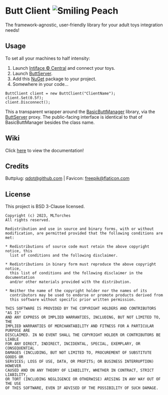 
# Butt Client ![Smiling Peach](https://camo.githubusercontent.com/82d932c73232f2fa5afaad48b74c5c16d659ba1a138b56e6965777356370c025/68747470733a2f2f6d6c746f72636865732e6769746875622e696f2f4261736963427574744d616e616765722f7265736f75726365732f66617669636f6e32342e706e67)

The framework-agnostic, user-friendly library for your adult toys integration needs!

## Usage

To set all your machines to half intensity:

1. Launch [Intiface :copyright: Central](https://intiface.com/central/) and connect your toys.
1. Launch [ButtServer](https://github.com/MLTorches/ButtServer/releases/latest).
3. Add this [NuGet](https://www.nuget.org/packages/BasicButtManager/) package to your project.
4. Somewhere in your code...

```
ButtClient client = new ButtClient("ClientName");
client.Set(0.5f);
client.Disconnect();
```

This a transparent wrapper around the [BasicButtManager](https://github.com/MLTorches/BasicButtManager) library, via the [ButtServer](https://github.com/MLTorches/ButtServer) proxy. The public-facing interface is identical to that of BasicButtManager besides the class name.

## Wiki
Click [here](https://mltorches.github.io/ButtClient/api/ButtClient.ButtClient.html) to view the documentation!

## Credits
Buttplug: [qdot@github.com](https://github.com/qdot) | Favicon: [freepik@flaticon.com](https://www.flaticon.com/authors/frdmn)

## License

This project is BSD 3-Clause licensed.

```text
Copyright (c) 2023, MLTorches
All rights reserved.

Redistribution and use in source and binary forms, with or without
modification, are permitted provided that the following conditions are met:

* Redistributions of source code must retain the above copyright notice, this
  list of conditions and the following disclaimer.

* Redistributions in binary form must reproduce the above copyright notice,
  this list of conditions and the following disclaimer in the documentation
  and/or other materials provided with the distribution.

* Neither the name of the copyright holder nor the names of its
  contributors may be used to endorse or promote products derived from
  this software without specific prior written permission.

THIS SOFTWARE IS PROVIDED BY THE COPYRIGHT HOLDERS AND CONTRIBUTORS "AS IS"
AND ANY EXPRESS OR IMPLIED WARRANTIES, INCLUDING, BUT NOT LIMITED TO, THE
IMPLIED WARRANTIES OF MERCHANTABILITY AND FITNESS FOR A PARTICULAR PURPOSE ARE
DISCLAIMED. IN NO EVENT SHALL THE COPYRIGHT HOLDER OR CONTRIBUTORS BE LIABLE
FOR ANY DIRECT, INDIRECT, INCIDENTAL, SPECIAL, EXEMPLARY, OR CONSEQUENTIAL
DAMAGES (INCLUDING, BUT NOT LIMITED TO, PROCUREMENT OF SUBSTITUTE GOODS OR
SERVICES; LOSS OF USE, DATA, OR PROFITS; OR BUSINESS INTERRUPTION) HOWEVER
CAUSED AND ON ANY THEORY OF LIABILITY, WHETHER IN CONTRACT, STRICT LIABILITY,
OR TORT (INCLUDING NEGLIGENCE OR OTHERWISE) ARISING IN ANY WAY OUT OF THE USE
OF THIS SOFTWARE, EVEN IF ADVISED OF THE POSSIBILITY OF SUCH DAMAGE.
```